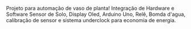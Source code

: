 Projeto para automação de vaso de planta!
Integração de Hardware e Software 
Sensor de Solo, Display Oled, Arduino Uno, Relê, Bomda d'agua, calibração de sensor e sistema underclock para economia de energia.
